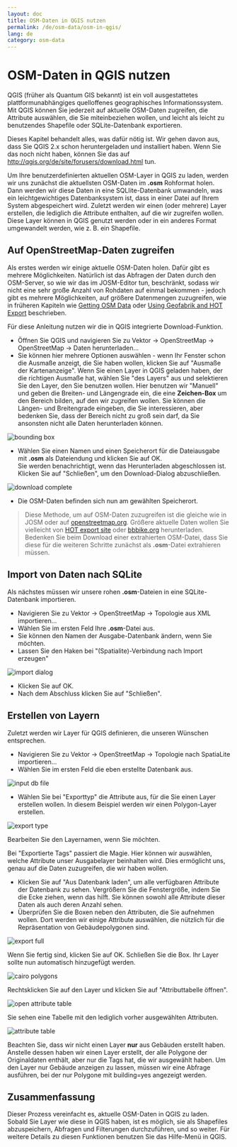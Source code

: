 ```yaml
---
layout: doc
title: OSM-Daten in QGIS nutzen
permalink: /de/osm-data/osm-in-qgis/
lang: de
category: osm-data
---
```


OSM-Daten in QGIS nutzen
=================


QGIS (früher als Quantum GIS bekannt) ist ein voll ausgestattetes plattformunabhängiges quelloffenes geographisches Informationssystem. Mit QGIS können Sie jederzeit auf aktuelle OSM-Daten zugreifen, die Attribute auswählen, die Sie miteinbeziehen wollen, und leicht als leicht zu benutzendes Shapefile oder SQLite-Datenbank exportieren.  

Dieses Kapitel behandelt alles, was dafür nötig ist. Wir gehen davon aus, dass Sie QGIS 2.x schon heruntergeladen und installiert haben. Wenn Sie das noch nicht haben, können Sie das auf <http://qgis.org/de/site/forusers/download.html> tun.  

Um Ihre benutzerdefinierten aktuellen OSM-Layer in QGIS zu laden, werden wir uns zunächst die aktuellsten OSM-Daten im **.osm** Rohformat holen. Dann werden wir diese Daten in eine SQLIite-Datenbank umwandeln, was ein leichtgewichtiges Datenbanksystem ist, dass in einer Datei auf Ihrem System abgespeichert wird. Zuletzt werden wir einen (oder mehrere) Layer erstellen, die lediglich die Attribute enthalten, auf die wir zugreifen wollen. Diese Layer können in QGIS genutzt werden oder in ein anderes Format umgewandelt werden, wie z. B. ein Shapefile.  

Auf OpenStreetMap-Daten zugreifen
---------------------------

Als erstes werden wir einige aktuelle OSM-Daten holen. Dafür gibt es mehrere Möglichkeiten. Natürlich ist das Abfragen der Daten durch den OSM-Server, so wie wir das im JOSM-Editor tun, beschränkt, sodass wir nicht eine sehr große Anzahl von Rohdaten auf einmal bekommen - jedoch gibt es mehrere Möglichkeiten, auf größere Datenmengen zuzugreifen, wie
in früheren Kapiteln wie [Getting OSM Data](/de/osm-data/getting-data) oder [Using Geofabrik and HOT Export](/en/osm-data/geofabrik-and-hot-export) beschrieben.  

Für diese Anleitung nutzen wir die in QGIS integrierte Download-Funktion.  

- Öffnen Sie QGIS und navigieren Sie zu Vektor -> OpenStreetMap -> OpenStreetMap -> Daten herunterladen...  
- Sie können hier mehrere Optionen auswählen - wenn Ihr Fenster schon die Ausmaße anzeigt, 	die Sie haben wollen, klicken Sie auf "Ausmaße der Kartenanzeige". Wenn Sie einen Layer in QGIS geladen haben, der die richtigen Ausmaße hat, wählen Sie "des Layers" aus und selektieren Sie den Layer, den Sie benutzen wollen. Hier benutzen wir "Manuell" und geben die Breiten- und Längengrade ein, die eine **Zeichen-Box** um den Bereich bilden, auf den wir 	zugreifen wollen. Sie können die Längen- und Breitengrade eingeben, die Sie interessieren, aber bedenken Sie, dass der Bereich nicht zu groß sein darf, da Sie ansonsten nicht alle Daten herunterladen können.  

![bounding box][]

- Wählen Sie einen Namen und einen Speicherort für die Dateiausgabe mit **.osm** als Dateiendung und klicken Sie auf OK.  
Sie werden benachrichtigt, wenn das Herunterladen abgeschlossen ist. Klicken Sie auf "Schließen", um den Download-Dialog abzuschließen.  

![download complete][]

- Die OSM-Daten befinden sich nun am gewählten Speicherort.  

> Diese Methode, um auf OSM-Daten zuzugreifen ist die gleiche wie in JOSM oder auf [openstreetmap.org](http://www.openstreetmap.org). Größere aktuelle Daten wollen Sie vielleicht von [HOT export site](http://export.hotosm.org) oder [bbbike.org](http://extract.bbbike.org/) herunterladen. Bedenken Sie beim Download einer extrahierten OSM-Datei, dass Sie diese für die weiteren Schritte zunächst als **.osm**-Datei extrahieren müssen.  


Import von Daten nach SQLite
---------------------------

Als nächstes müssen wir unsere rohen **.osm**-Dateien in eine SQLite-Datenbank importieren.  

- Navigieren Sie zu Vektor -> OpenStreetMap -> Topologie aus XML importieren...  
- Wählen Sie im ersten Feld Ihre **.osm**-Datei aus.  
- Sie können den Namen der Ausgabe-Datenbank ändern, wenn Sie möchten.  
- Lassen Sie den Haken bei "(Spatialite)-Verbindung nach Import erzeugen"  

![import dialog][]  

- Klicken Sie auf OK.  
- Nach dem Abschluss klicken Sie auf "Schließen".  


Erstellen von Layern
--------------

Zuletzt werden wir Layer für QGIS definieren, die unseren Wünschen entsprechen.  

- Navigieren Sie zu Vektor -> OpenStreetMap -> Topologie nach SpatiaLite importieren...  
- Wählen Sie im ersten Feld die eben erstellte Datenbank aus.  

![input db file][]  

- Wählen Sie bei "Exporttyp" die Attribute aus, für die Sie einen Layer erstellen wollen. In diesem Beispiel werden wir einen Polygon-Layer erstellen.  

![export type][]  

Bearbeiten Sie den Layernamen, wenn Sie möchten.  

Bei "Exportierte Tags" passiert die Magie. Hier können wir auswählen, welche Attribute unser Ausgabelayer beinhalten wird. Dies ermöglicht uns, genau auf die Daten zuzugreifen, die wir haben wollen.  

- Klicken Sie auf "Aus Datenbank laden", um alle verfügbaren Attribute der Datenbank zu sehen. Vergrößern Sie die Fenstergröße, indem Sie die Ecke ziehen, wenn das hilft. Sie können sowohl alle Attribute dieser Daten als auch deren Anzahl  sehen.  
- Überprüfen Sie die Boxen neben den Attributen, die Sie aufnehmen wollen. Dort werden wir einige Attribute auswählen, die nützlich für die Repräsentation von Gebäudepolygonen sind.  

![export full][]  

Wenn Sie fertig sind, klicken Sie auf OK. Schließen Sie die Box. Ihr Layer sollte nun automatisch hinzugefügt werden.  

![cairo polygons][]  

Rechtsklicken Sie auf den Layer und klicken Sie auf "Attributtabelle öffnen".  

![open attribute table][]  

Sie sehen eine Tabelle mit den lediglich vorher ausgewählten Attributen.  

![attribute table][]  

Beachten Sie, dass wir nicht einen Layer **nur** aus Gebäuden erstellt haben. Anstelle dessen haben wir einen Layer erstellt, der alle Polygone der Originaldaten enthält, aber nur die Tags hat, die wir ausgewählt haben. Um den Layer nur Gebäude anzeigen zu lassen, müssen wir eine Abfrage ausführen, bei der nur Polygone mit building=yes angezeigt werden.


Zusammenfassung
-------

Dieser Prozess vereinfacht es, aktuelle OSM-Daten in QGIS zu laden. Sobald Sie Layer wie diese in QGIS haben, ist es möglich, sie als Shapefiles abzuspeichern, Abfragen und Filterungen durchzuführen, und so weiter. Für weitere Details zu diesen Funktionen benutzen Sie das Hilfe-Menü in QGIS.  


[bounding box]: /images/osm-data/bounding_box.de.png
[download complete]: /images/osm-data/download_complete.de.png
[import dialog]: /images/osm-data/import_dialog.de.png
[input db file]: /images/osm-data/input_db_file.de.png
[export type]: /images/osm-data/export_type.de.png
[export full]: /images/osm-data/export_full.de.png
[cairo polygons]: /images/osm-data/cairo_polygons.de.png
[open attribute table]: /images/osm-data/open_attribute_table.de.png
[attribute table]: /images/osm-data/attribute_table.de.png
